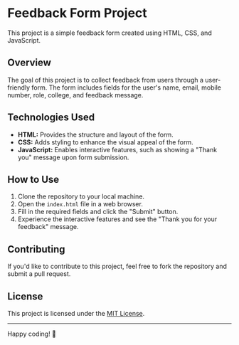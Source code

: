 # Feedback Form Project

This project is a simple feedback form created using HTML, CSS, and JavaScript.

## Overview

The goal of this project is to collect feedback from users through a user-friendly form. The form includes fields for the user's name, email, mobile number, role, college, and feedback message.

## Technologies Used

- **HTML:** Provides the structure and layout of the form.
- **CSS:** Adds styling to enhance the visual appeal of the form.
- **JavaScript:** Enables interactive features, such as showing a "Thank you" message upon form submission.

## How to Use

1. Clone the repository to your local machine.
2. Open the `index.html` file in a web browser.
3. Fill in the required fields and click the "Submit" button.
4. Experience the interactive features and see the "Thank you for your feedback" message.

## Contributing

If you'd like to contribute to this project, feel free to fork the repository and submit a pull request.

## License

This project is licensed under the [MIT License](LICENSE).

---

Happy coding! 🚀
